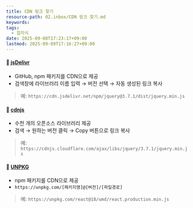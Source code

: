 ```yaml
---
title: CDN 링크 찾기
resource-path: 02.inbox/CDN 링크 찾기.md
keywords:
tags:
  - 잡지식
date: 2025-09-08T17:23:17+09:00
lastmod: 2025-09-09T17:16:27+09:00
---
```

#### 🔹 [jsDelivr](https://www.jsdelivr.com/)
- GitHub, npm 패키지를 CDN으로 제공
- 검색창에 라이브러리 이름 입력 → 버전 선택 → 자동 생성된 링크 복사

> 예: `https://cdn.jsdelivr.net/npm/jquery@3.7.1/dist/jquery.min.js`

#### 🔹 [cdnjs](https://cdnjs.com/)
- 수천 개의 오픈소스 라이브러리 제공
- 검색 → 원하는 버전 클릭 → Copy 버튼으로 링크 복사

> 예: `https://cdnjs.cloudflare.com/ajax/libs/jquery/3.7.1/jquery.min.js`

#### 🔹 [UNPKG](https://unpkg.com/)
- npm 패키지를 CDN으로 제공
- `https://unpkg.com/[패키지명]@[버전]/[파일경로]`

> 예: `https://unpkg.com/react@18/umd/react.production.min.js`